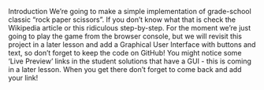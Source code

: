 Introduction
We’re going to make a simple implementation of grade-school classic “rock paper scissors”.
If you don’t know what that is check the Wikipedia article or this ridiculous step-by-step. 
For the moment we’re just going to play the game from the browser console, but we will revisit this project in a later lesson and add a Graphical User Interface with buttons and text, 
so don’t forget to keep the code on GitHub! You might notice some ‘Live Preview’ links in the student solutions that have a GUI - 
this is coming in a later lesson. When you get there don’t forget to come back and add your link!

